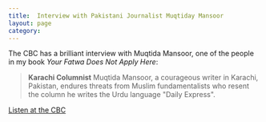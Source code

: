 ```yaml
---
title:  Interview with Pakistani Journalist Muqtiday Mansoor 
layout: page
category:
---
```


The CBC has a brilliant interview with Muqtida Mansoor, one of the people in my book _Your Fatwa Does Not Apply Here_:

> **Karachi Columnist**
> Muqtida Mansoor, a courageous writer in Karachi, Pakistan, endures threats from Muslim fundamentalists who resent the column he writes the Urdu language "Daily Express".

[Listen at the CBC](http://www.cbc.ca/player/Radio/The+Sunday+Edition/ID/2435297002/?page=9)